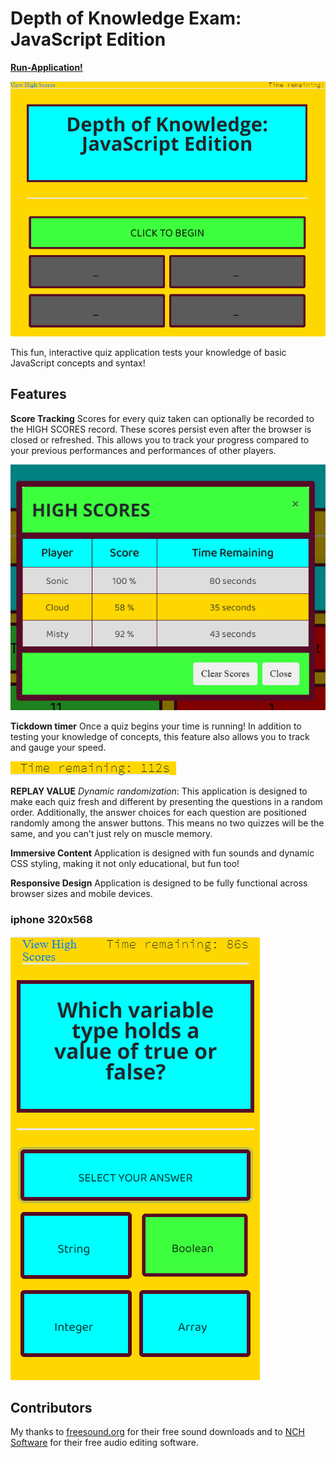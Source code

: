
# Depth of Knowledge Exam: JavaScript Edition

**[Run-Application!](https://jmantis0.github.io/depth-of-knowledge-javascript-edition/)**

![begin](assets/images/click-to-begin!.PNG)

This fun, interactive quiz application tests your knowledge of basic JavaScript concepts and syntax!

## Features

**Score Tracking**  Scores for every quiz taken can optionally be recorded to the HIGH SCORES record.  These scores persist even after the browser is closed or refreshed.  This allows you to track your progress compared to your previous performances and performances of other players.

![Score-Tracking](assets/images/high-scores.PNG)

**Tickdown timer**  Once a quiz begins your time is running!  In addition to testing your knowledge of concepts, this feature also allows you to track and gauge your speed.

![timer](assets/images/timer.PNG)

**REPLAY VALUE** *Dynamic randomization*:  This application is designed to make each quiz fresh and different by presenting the questions in a random order.   Additionally, the answer choices for each question are positioned randomly among the answer buttons.  This means no two quizzes will be the same, and you can't just rely on muscle memory.

**Immersive Content**  Application is designed with fun sounds and dynamic CSS styling, making it not only educational, but fun too!

**Responsive Design**  Application is designed to be fully functional across browser sizes and mobile devices.

### iphone 320x568

![iphone](assets/images/iphone-320x568.PNG)

## Contributors
My thanks to [freesound.org](https://freesound.org/) for their free sound downloads and to [NCH Software](https://www.nch.com.au/wavepad/index.html?kw=free%20audio%20editor&gclid=CjwKCAjwv4_1BRAhEiwAtMDLssCOnw4cMOqnj9KlL7BQam6e8zr_m4ZUXx3Wel4fqAtpEvZ37K-6PBoCrLkQAvD_BwE) for their free audio editing software.

